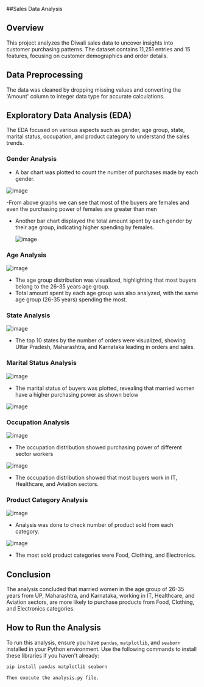 ##Sales Data Analysis

## Overview
This project analyzes the Diwali sales data to uncover insights into customer purchasing patterns. The dataset contains 11,251 entries and 15 features, focusing on customer demographics and order details.

## Data Preprocessing
The data was cleaned by dropping missing values and converting the 'Amount' column to integer data type for accurate calculations.

## Exploratory Data Analysis (EDA)
The EDA focused on various aspects such as gender, age group, state, marital status, occupation, and product category to understand the sales trends.

### Gender Analysis
- A bar chart was plotted to count the number of purchases made by each gender.
  
![image](https://github.com/shobhitkumar0/Sales-Data-Exploratory-Analysis/assets/55182906/1fe07f19-4637-4321-8e03-3ad6f2ef3587)
 
 -From above graphs we can see that most of the buyers are females and even the purchasing power of females are greater than men
- Another bar chart displayed the total amount spent by each gender by their age group, indicating higher spending by females.
  
  ![image](https://github.com/shobhitkumar0/Sales-Data-Exploratory-Analysis/assets/55182906/e47baf14-85ca-49c8-b1cb-48e7fe9ec4ae)


### Age Analysis

![image](https://github.com/shobhitkumar0/Sales-Data-Exploratory-Analysis/assets/55182906/a2fd99a1-5d1c-445c-967c-523f63e1ec05)

- The age group distribution was visualized, highlighting that most buyers belong to the 26-35 years age group.
- Total amount spent by each age group was also analyzed, with the same age group (26-35 years) spending the most.

### State Analysis

![image](https://github.com/shobhitkumar0/Sales-Data-Exploratory-Analysis/assets/55182906/76a44f62-9f6f-407c-91d1-5bc2b6ede622)

- The top 10 states by the number of orders were visualized, showing Uttar Pradesh, Maharashtra, and Karnataka leading in orders and sales.

### Marital Status Analysis

![image](https://github.com/shobhitkumar0/Sales-Data-Exploratory-Analysis/assets/55182906/40c0d0c7-c13c-439e-a40c-d68502a37359)

- The marital status of buyers was plotted, revealing that married women have a higher purchasing power as shown below
  
![image](https://github.com/shobhitkumar0/Sales-Data-Exploratory-Analysis/assets/55182906/d9ce2411-c8a0-4912-b7ba-ed3a58b24b92)

### Occupation Analysis

![image](https://github.com/shobhitkumar0/Sales-Data-Exploratory-Analysis/assets/55182906/6f77ba28-1b27-4757-81e8-6157fda607fb)
- The occupation distribution showed purchasing power of different sector workers

![image](https://github.com/shobhitkumar0/Sales-Data-Exploratory-Analysis/assets/55182906/d2e39c39-db5b-4831-b975-3b939ffb3398)

- The occupation distribution showed that most buyers work in IT, Healthcare, and Aviation sectors.

### Product Category Analysis

![image](https://github.com/shobhitkumar0/Sales-Data-Exploratory-Analysis/assets/55182906/b0c11c7c-5c6c-4dee-a3af-9aeac05f9107)
- Analysis was done to check number of product sold from each category.

![image](https://github.com/shobhitkumar0/Sales-Data-Exploratory-Analysis/assets/55182906/c85a14de-aaff-44d5-afb2-8aa0ce1958f9)

- The most sold product categories were Food, Clothing, and Electronics.

## Conclusion
The analysis concluded that married women in the age group of 26-35 years from UP, Maharashtra, and Karnataka, working in IT, Healthcare, and Aviation sectors, are more likely to purchase products from Food, Clothing, and Electronics categories.

## How to Run the Analysis
To run this analysis, ensure you have `pandas`, `matplotlib`, and `seaborn` installed in your Python environment. Use the following commands to install these libraries if you haven't already:

```bash
pip install pandas matplotlib seaborn

Then execute the analysis.py file.
